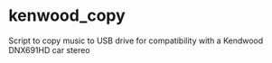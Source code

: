 # kenwood_copy
Script to copy music to USB drive for compatibility with a Kendwood DNX691HD car stereo
